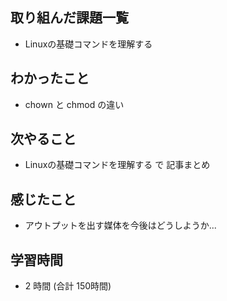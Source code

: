 ## 取り組んだ課題一覧
- Linuxの基礎コマンドを理解する
## わかったこと
- chown と chmod の違い
## 次やること
- Linuxの基礎コマンドを理解する で 記事まとめ
## 感じたこと
- アウトプットを出す媒体を今後はどうしようか...
## 学習時間
- 2 時間 (合計 150時間)
